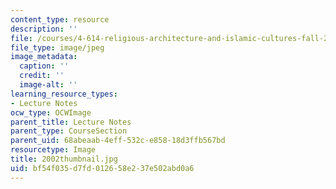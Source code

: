 ```yaml
---
content_type: resource
description: ''
file: /courses/4-614-religious-architecture-and-islamic-cultures-fall-2002/bf54f035d7fd012658e237e502abd0a6_2002thumbnail.jpg
file_type: image/jpeg
image_metadata:
  caption: ''
  credit: ''
  image-alt: ''
learning_resource_types:
- Lecture Notes
ocw_type: OCWImage
parent_title: Lecture Notes
parent_type: CourseSection
parent_uid: 68abeaab-4eff-532c-e858-18d3ffb567bd
resourcetype: Image
title: 2002thumbnail.jpg
uid: bf54f035-d7fd-0126-58e2-37e502abd0a6
---
```

